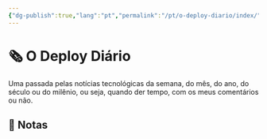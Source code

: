 ```yaml
---
{"dg-publish":true,"lang":"pt","permalink":"/pt/o-deploy-diario/index/","dgPassFrontmatter":true}
---
```


# 🗞️ O Deploy Diário

Uma passada pelas notícias tecnológicas da semana, do mês, do ano, do século ou do milênio, ou seja, quando der tempo, com os meus comentários ou não.

## 📒 Notas